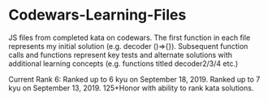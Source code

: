 # Codewars-Learning-Files

JS files from completed kata on codewars. The first function in each file represents my initial solution (e.g. decoder ()=>{}). Subsequent function calls and functions represent key tests and alternate solutions with additional learning concepts (e.g. functions titled decoder2/3/4 etc.)

Current Rank 6:
Ranked up to 6 kyu on September 18, 2019. Ranked up to 7 kyu on September 13, 2019.
125+Honor with ability to rank kata solutions.

